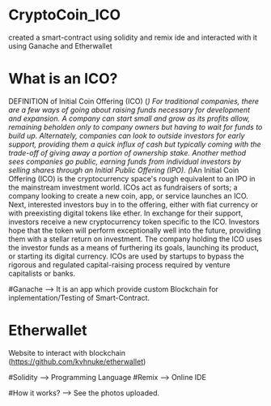 # CryptoCoin_ICO
created a smart-contract using solidity and remix ide and interacted with it using Ganache and Etherwallet
# What is an ICO?
DEFINITION of Initial Coin Offering (ICO)
 (*) For traditional companies, there are a few ways of going about raising funds necessary for development and expansion.
  A company can start small and grow as its profits allow, remaining beholden only to 
  company owners but having to wait for funds to build up. Alternately, companies can look to outside investors
  for early support, providing them a quick influx of cash but typically coming with the 
  trade-off of giving away a portion of ownership stake. Another method sees companies go public, 
  earning funds from individual investors by selling shares through an Initial Public Offering (IPO).
 (*)An Initial Coin Offering (ICO) is the cryptocurrency space's rough equivalent to an IPO in the mainstream investment world.
  ICOs act as fundraisers of sorts; a company looking to create a new coin, app, or service launches an ICO. 
  Next, interested investors buy in to the offering, either with fiat currency or with preexisting digital tokens like ether. 
  In exchange for their support, investors receive a new cryptocurrency token specific to the ICO. 
  Investors hope that the token will perform exceptionally well into the future, providing them with a stellar return on investment. 
  The company holding the ICO uses the investor funds as a means of furthering its goals, launching its product, or starting its digital currency. 
  ICOs are used by startups to bypass the rigorous and regulated capital-raising process required by venture capitalists or banks.
  
 #Ganache --> It is an app which provide custom Blockchain for inplementation/Testing of Smart-Contract.
 
 # Etherwallet 
 Website to interact with blockchain (https://github.com/kvhnuke/etherwallet)
 
 #Solidity --> Programming Language
 #Remix --> Online IDE
 
 #How it works?
 --> See the photos uploaded.
